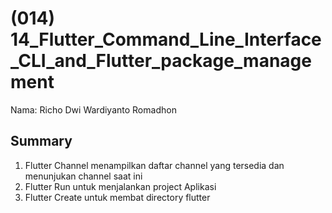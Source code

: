# (014) 14_Flutter_Command_Line_Interface_CLI_and_Flutter_package_management

Nama: Richo Dwi Wardiyanto Romadhon

## Summary


1. Flutter Channel menampilkan daftar channel yang tersedia dan menunjukan channel saat ini
2. Flutter Run untuk menjalankan project Aplikasi
3. Flutter Create untuk membat directory flutter
